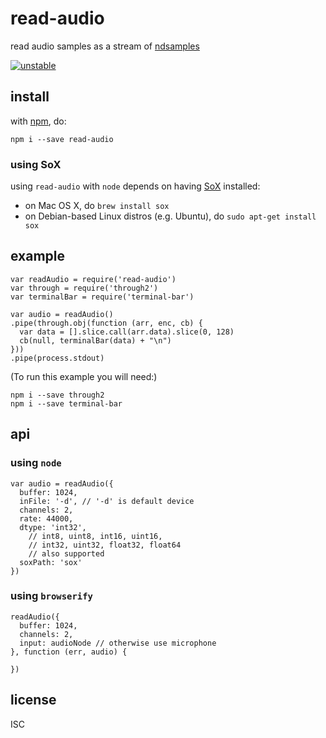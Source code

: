 # read-audio 

read audio samples as a stream of [ndsamples](https://npmjs.org/samples)

[![unstable](http://badges.github.io/stability-badges/dist/unstable.svg)](http://github.com/badges/stability-badges)

## install

with [npm](https://npmjs.org), do:

```
npm i --save read-audio
```

### using SoX

using `read-audio` with `node` depends on having [SoX](http://sox.sourceforge.net/) installed:

- on Mac OS X, do `brew install sox`
- on Debian-based Linux distros (e.g. Ubuntu), do `sudo apt-get install sox`

## example

```
var readAudio = require('read-audio')
var through = require('through2')
var terminalBar = require('terminal-bar')

var audio = readAudio()
.pipe(through.obj(function (arr, enc, cb) {
  var data = [].slice.call(arr.data).slice(0, 128)
  cb(null, terminalBar(data) + "\n")
}))
.pipe(process.stdout)
```

(To run this example you will need:)

```
npm i --save through2
npm i --save terminal-bar
```

## api

### using `node`

```
var audio = readAudio({
  buffer: 1024,
  inFile: '-d', // '-d' is default device
  channels: 2,
  rate: 44000,
  dtype: 'int32',
    // int8, uint8, int16, uint16,
    // int32, uint32, float32, float64
    // also supported
  soxPath: 'sox'
})
```

### using `browserify`

```
readAudio({
  buffer: 1024,
  channels: 2,
  input: audioNode // otherwise use microphone
}, function (err, audio) {
  
})
```

## license

ISC
